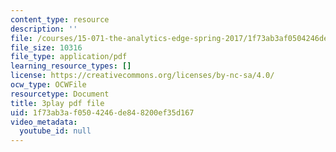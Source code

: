 ```yaml
---
content_type: resource
description: ''
file: /courses/15-071-the-analytics-edge-spring-2017/1f73ab3af0504246de848200ef35d167_ByiCbXfwGbc.pdf
file_size: 10316
file_type: application/pdf
learning_resource_types: []
license: https://creativecommons.org/licenses/by-nc-sa/4.0/
ocw_type: OCWFile
resourcetype: Document
title: 3play pdf file
uid: 1f73ab3a-f050-4246-de84-8200ef35d167
video_metadata:
  youtube_id: null
---
```

